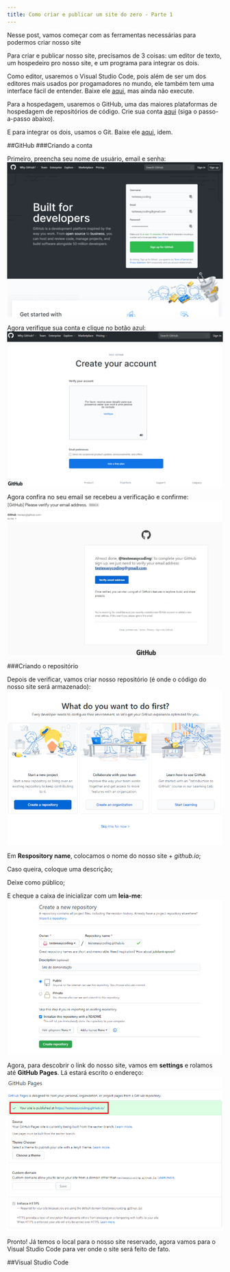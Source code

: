 ```yaml
---
title: Como criar e publicar um site do zero - Parte 1
---
```

Nesse post, vamos começar com as ferramentas necessárias para podermos criar nosso site

Para criar e publicar nosso site, precisamos de 3 coisas: um editor de texto, um hospedeiro pro nosso site, e um programa para integrar os dois.

<!--more-->

Como editor, usaremos o Visual Studio Code, pois além de ser um dos editores mais usados por progamadores no mundo, ele também tem uma interface fácil de entender. Baixe ele [aqui](https://code.visualstudio.com/), mas ainda não execute.

Para a hospedagem, usaremos o GitHub, uma das maiores plataformas de hospedagem de repositórios de código. Crie sua conta [aqui](https://github.com/) (siga o passo-a-passo abaixo).

E para integrar os dois, usamos o Git. Baixe ele [aqui](https://www.git-scm.com/), idem.

##GitHub
###Criando a conta

Primeiro, preencha seu nome de usuário, email e senha:
![github1.png](../images/github1.png)

Agora verifique sua conta e clique no botão azul:
![github2.png](../images/github2.png)

Agora confira no seu email se recebeu a verificação e confirme:
![github3.png](../images/github3.jpg)

###Criando o repositório

Depois de verificar, vamos criar nosso repositório (é onde o código do nosso site será armazenado):
![github4.png](../images/github4.png)

Em **Respository name**, colocamos o nome do nosso site + *github.io*;

Caso queira, coloque uma descrição;

Deixe como público;

E cheque a caixa de inicializar com um **leia-me**:
![github5.png](../images/github5.png)

Agora, para descobrir o link do nosso site, vamos em **settings** e rolamos até **GitHub Pages**. Lá estará escrito o endereço:
![github6.png](../images/github6.png)

Pronto! Já temos o local para o nosso site reservado, agora vamos para o Visual Studio Code para ver onde o site será feito de fato.

##Visual Studio Code